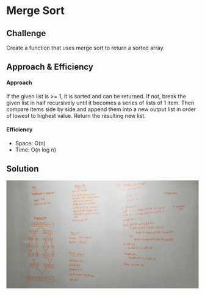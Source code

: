 # Merge Sort


## Challenge
Create a function that uses merge sort to return a sorted array.

## Approach & Efficiency
#### Approach
If the given list is >= 1, it is sorted and can be returned. If not, break the given list in half recursively until it becomes a series of lists of 1 item. Then compare items side by side and append them into a new output list in order of lowest to highest value. Return the resulting new list.

#### Efficiency
- Space: O(n)
- Time: O(n log n)

## Solution
![merge_sort](https://github.com/EvyHaan/data-structures-and-algorithms/blob/master/code-challenges/python401/merge_sort/assets/merge_sort.jpg)